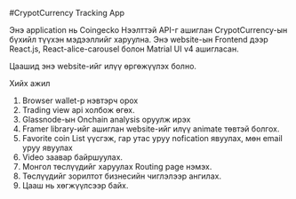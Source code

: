 #CrypotCurrency Tracking App

Энэ application нь Coingecko Нээлттэй API-г ашиглан CrypotCurrency-ын бүхийл түүхэн мэдээллийг харуулна.
Энэ website-ын Frontend дээр React.js, React-alice-carousel болон Matrial UI v4 ашигласан.

Цаашид энэ website-ийг илүү өргөжүүлэх болно.

Хийх ажил
1. Browser wallet-р нэвтэрч орох
2. Trading view api холбож өгөх.
3. Glassnode-ын Onchain anаlysis оруулж ирэх
4. Framer library-ийг ашиглан website-ийг илүү animate төвтэй болгох.
5. Favorite coin List үүсгэж, гар утас уруу nofication явуулах, мөн email уруу явуулах
6. Video заавар байршуулах.
7. Mонгол төслүүдийг харуулах Routing page нэмэх.
8. Төслүүдийг зорилтот бизнесийн чиглэлээр ангилах.
9. Цааш нь хөгжүүлсээр байх.
